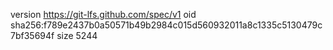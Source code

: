 version https://git-lfs.github.com/spec/v1
oid sha256:f789e2437b0a50571b49b2984c015d560932011a8c1335c5130479c7bf35694f
size 5244
